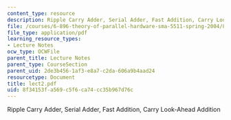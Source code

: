 ```yaml
---
content_type: resource
description: Ripple Carry Adder, Serial Adder, Fast Addition, Carry Look-Ahead Addition
file: /courses/6-896-theory-of-parallel-hardware-sma-5511-spring-2004/8f34153fa569c5f6ca74cc35b967d76c_lect2.pdf
file_type: application/pdf
learning_resource_types:
- Lecture Notes
ocw_type: OCWFile
parent_title: Lecture Notes
parent_type: CourseSection
parent_uid: 2de3b456-1af3-e8a7-c2da-606a9b4aad24
resourcetype: Document
title: lect2.pdf
uid: 8f34153f-a569-c5f6-ca74-cc35b967d76c
---
```

Ripple Carry Adder, Serial Adder, Fast Addition, Carry Look-Ahead Addition

